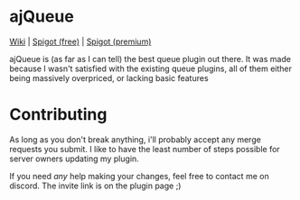 # ajQueue

[Wiki](https://wiki.ajg0702.us/ajqueue/) |
[Spigot (free)](https://www.spigotmc.org/resources/ajqueue.78266/) |
[Spigot (premium)](https://www.spigotmc.org/resources/ajqueueplus.79123/)

ajQueue is (as far as I can tell) the best queue plugin out there.
It was made because I wasn't satisfied with the existing queue plugins,
all of them either being massively overpriced, or lacking basic features

# Contributing
As long as you don't break anything,
i'll probably accept any merge requests you submit.
I like to have the least number of steps possible for server owners
updating my plugin.

If you need *any* help making your changes, feel free to contact me
on discord. The invite link is on the plugin page ;)

